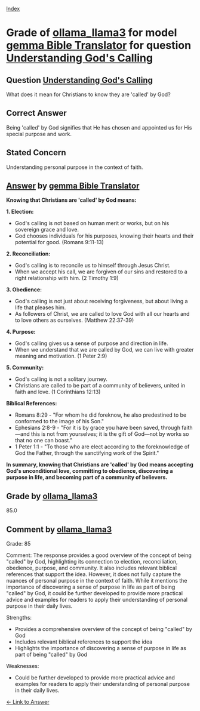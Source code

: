 
[Index](../../../../index.md)
# Grade of [ollama_llama3](../../../grading_models/ollama_llama3.md) for model [gemma Bible Translator](../../../answering_models/gemma_Bible_Translator.md) for question [Understanding God's Calling](../../../questions/Understanding_God_s_Calling.md)

## Question [Understanding God's Calling](../../../questions/Understanding_God_s_Calling.md)
What does it mean for Christians to know they are 'called' by God?

## Correct Answer
Being 'called' by God signifies that He has chosen and appointed us for His special purpose and work.

## Stated Concern
Understanding personal purpose in the context of faith.

## [Answer](../Understanding_God_s_Calling.md) by [gemma Bible Translator](../../../answering_models/gemma_Bible_Translator.md)
**Knowing that Christians are 'called' by God means:**

**1. Election:**
* God's calling is not based on human merit or works, but on his sovereign grace and love.
* God chooses individuals for his purposes, knowing their hearts and their potential for good. (Romans 9:11-13)

**2. Reconciliation:**
* God's calling is to reconcile us to himself through Jesus Christ.
* When we accept his call, we are forgiven of our sins and restored to a right relationship with him. (2 Timothy 1:9)

**3. Obedience:**
* God's calling is not just about receiving forgiveness, but about living a life that pleases him.
* As followers of Christ, we are called to love God with all our hearts and to love others as ourselves. (Matthew 22:37-39)

**4. Purpose:**
* God's calling gives us a sense of purpose and direction in life.
* When we understand that we are called by God, we can live with greater meaning and motivation. (1 Peter 2:9)

**5. Community:**
* God's calling is not a solitary journey.
* Christians are called to be part of a community of believers, united in faith and love. (1 Corinthians 12:13)

**Biblical References:**

* Romans 8:29 - "For whom he did foreknow, he also predestined to be conformed to the image of his Son."
* Ephesians 2:8-9 - "For it is by grace you have been saved, through faith—and this is not from yourselves; it is the gift of God—not by works so that no one can boast."
* 1 Peter 1:1 - "To those who are elect according to the foreknowledge of God the Father, through the sanctifying work of the Spirit."

**In summary, knowing that Christians are 'called' by God means accepting God's unconditional love, committing to obedience, discovering a purpose in life, and becoming part of a community of believers.**

## Grade by [ollama_llama3](../../../grading_models/ollama_llama3.md)
85.0

## Comment by [ollama_llama3](../../../grading_models/ollama_llama3.md)
Grade: 85

Comment: The response provides a good overview of the concept of being "called" by God, highlighting its connection to election, reconciliation, obedience, purpose, and community. It also includes relevant biblical references that support the idea. However, it does not fully capture the nuances of personal purpose in the context of faith. While it mentions the importance of discovering a sense of purpose in life as part of being "called" by God, it could be further developed to provide more practical advice and examples for readers to apply their understanding of personal purpose in their daily lives.

Strengths:

* Provides a comprehensive overview of the concept of being "called" by God
* Includes relevant biblical references to support the idea
* Highlights the importance of discovering a sense of purpose in life as part of being "called" by God

Weaknesses:

* Could be further developed to provide more practical advice and examples for readers to apply their understanding of personal purpose in their daily lives.

[&lt;- Link to Answer](../Understanding_God_s_Calling.md)
